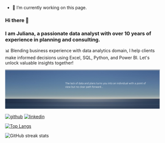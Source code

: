 - 🔭 I’m currently working on this page. 

### Hi there 👋

### I am Juliana, a passionate data analyst with over 10 years of experience in planning and consulting. 

📊 Blending business experience with data analytics domain, I help clients make informed decisions using Excel, SQL, Python, and Power BI. Let's unlock valuable insights together!

![Data Analyst](https://github.com/Julianamariela/julianamariela/blob/main/linkedin%20banner.png)



[<img src='https://cdn.jsdelivr.net/npm/simple-icons@3.0.1/icons/github.svg' alt='github' height='40'>](https://github.com/julianamariela)  [<img src='https://cdn.jsdelivr.net/npm/simple-icons@3.0.1/icons/linkedin.svg' alt='linkedin' height='40'>](https://www.linkedin.com/in/julianamariela/)  

[![Top Langs](https://github-readme-stats.vercel.app/api/top-langs/?username=julianamariela)](https://github.com/anuraghazra/github-readme-stats)

![GitHub streak stats](https://streak-stats.demolab.com/?user=julianamariela)  



